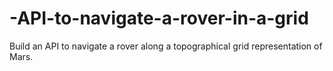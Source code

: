 # -API-to-navigate-a-rover-in-a-grid
Build an API to navigate a rover along a topographical grid representation of Mars.
